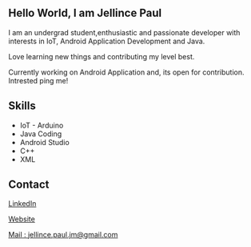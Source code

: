 ## Hello World, I am Jellince Paul

I am an undergrad student,enthusiastic and passionate developer with interests in IoT, Android Application Development and Java.

Love learning new things and contributing my level best.

Currently working on Android Application and, its open for contribution. Intrested ping me!

## Skills
 * IoT - Arduino
 * Java Coding
 * Android Studio
 * C++
 * XML
 
 
 ## Contact
 [LinkedIn](https://www.linkedin.com/in/jellince-paul-363235172/)
 
 [Website](https://www.sites.google.com/view/agent-p)
 
 [Mail : jellince.paul.jm@gmail.com](https://www.gmail.com)
 
